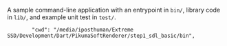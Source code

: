 A sample command-line application with an entrypoint in `bin/`, library code
in `lib/`, and example unit test in `test/`.

            "cwd": "/media/iposthuman/Extreme SSD/Development/Dart/PikumaSoftRenderer/step1_sdl_basic/bin",
